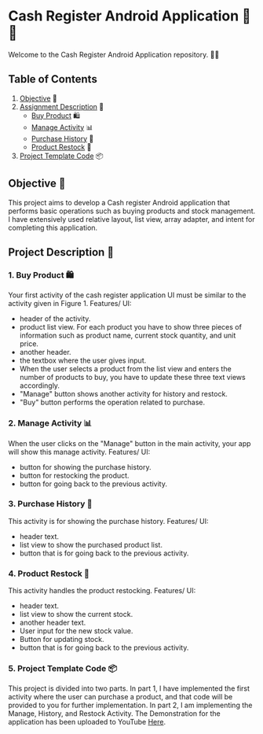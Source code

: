# Cash Register Android Application 📱🤑

Welcome to the Cash Register Android Application repository. 🎊💼

## Table of Contents 
1. [Objective](#objective) 🎯
2. [Assignment Description](#project-description) 📝
    - [Buy Product](#1-buy-product) 🛍️
    - [Manage Activity](#2-manage-activity) 📊
    - [Purchase History](#3-purchase-history) 📜
    - [Product Restock](#4-product-restock) 🔄
3. [Project Template Code](#5-project-template-code) 📦

## Objective 🎯

This project aims to develop a Cash register Android application that performs basic operations such as buying products and stock management. I have extensively used relative layout, list view, array adapter, and intent for completing this application.

## Project Description 📝

### 1. Buy Product 🛍️

Your first activity of the cash register application UI must be similar to the activity given in Figure 1.
Features/ UI:
- header of the activity.
- product list view. For each product you have to show three pieces of information such as product name, current stock quantity, and unit price.
- another header.
- the textbox where the user gives input.
- When the user selects a product from the list view and enters the number of products to buy, you have to update these three text views accordingly.
- "Manage" button shows another activity for history and restock.
- "Buy" button performs the operation related to purchase.

### 2. Manage Activity 📊

When the user clicks on the "Manage" button in the main activity, your app will show this manage activity.
Features/ UI:
- button for showing the purchase history.
- button for restocking the product.
- button for going back to the previous activity.

### 3. Purchase History 📜

This activity is for showing the purchase history.
Features/ UI:
- header text.
- list view to show the purchased product list.
- button that is for going back to the previous activity.

### 4. Product Restock 🔄

This activity handles the product restocking.
Features/ UI:
- header text.
- list view to show the current stock.
- another header text.
- User input for the new stock value.
- Button for updating stock.
- button that is for going back to the previous activity.

### 5. Project Template Code 📦

This project is divided into two parts. In part 1, I have implemented the first activity where the user can purchase a product, and that code will be provided to you for further implementation. In part 2, I am implementing the Manage, History, and Restock Activity.
The Demonstration for the application has been uploaded to YouTube [Here](https://youtu.be/PC6FbOyQacc).
